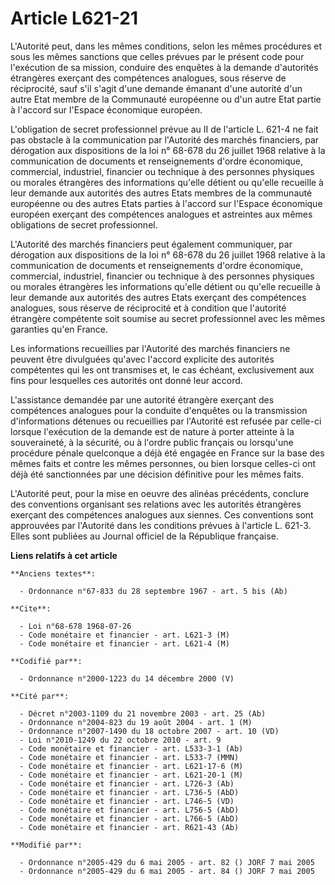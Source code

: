 # Article L621-21

L'Autorité peut, dans les mêmes conditions, selon les mêmes procédures et sous les mêmes sanctions que celles prévues par le
présent code pour l'exécution de sa mission, conduire des enquêtes à la demande d'autorités étrangères exerçant des
compétences analogues, sous réserve de réciprocité, sauf s'il s'agit d'une demande émanant d'une autorité d'un autre Etat
membre de la Communauté européenne ou d'un autre Etat partie à l'accord sur l'Espace économique européen.

L'obligation de secret professionnel prévue au II de l'article L. 621-4 ne fait pas obstacle à la communication par
l'Autorité des marchés financiers, par dérogation aux dispositions de la loi n° 68-678 du 26 juillet 1968 relative à la
communication de documents et renseignements d'ordre économique, commercial, industriel, financier ou technique à des
personnes physiques ou morales étrangères des informations qu'elle détient ou qu'elle recueille à leur demande aux autorités
des autres Etats membres de la communauté européenne ou des autres Etats parties à l'accord sur l'Espace économique européen
exerçant des compétences analogues et astreintes aux mêmes obligations de secret professionnel.

L'Autorité des marchés financiers peut également communiquer, par dérogation aux dispositions de la loi n° 68-678 du 26
juillet 1968 relative à la communication de documents et renseignements d'ordre économique, commercial, industriel, financier
ou technique à des personnes physiques ou morales étrangères les informations qu'elle détient ou qu'elle recueille à leur
demande aux autorités des autres Etats exerçant des compétences analogues, sous réserve de réciprocité et à condition que
l'autorité étrangère compétente soit soumise au secret professionnel avec les mêmes garanties qu'en France.

Les informations recueillies par l'Autorité des marchés financiers ne peuvent être divulguées qu'avec l'accord explicite des
autorités compétentes qui les ont transmises et, le cas échéant, exclusivement aux fins pour lesquelles ces autorités ont
donné leur accord.

L'assistance demandée par une autorité étrangère exerçant des compétences analogues pour la conduite d'enquêtes ou la
transmission d'informations détenues ou recueillies par l'Autorité est refusée par celle-ci lorsque l'exécution de la demande
est de nature à porter atteinte à la souveraineté, à la sécurité, ou à l'ordre public français ou lorsqu'une procédure pénale
quelconque a déjà été engagée en France sur la base des mêmes faits et contre les mêmes personnes, ou bien lorsque celles-ci
ont déjà été sanctionnées par une décision définitive pour les mêmes faits.

L'Autorité peut, pour la mise en oeuvre des alinéas précédents, conclure des conventions organisant ses relations avec les
autorités étrangères exerçant des compétences analogues aux siennes. Ces conventions sont approuvées par l'Autorité dans les
conditions prévues à l'article L. 621-3. Elles sont publiées au Journal officiel de la République française.

**Liens relatifs à cet article**

	**Anciens textes**:

	  - Ordonnance n°67-833 du 28 septembre 1967 - art. 5 bis (Ab)

	**Cite**:

	  - Loi n°68-678 1968-07-26
	  - Code monétaire et financier - art. L621-3 (M)
	  - Code monétaire et financier - art. L621-4 (M)

	**Codifié par**:

	  - Ordonnance n°2000-1223 du 14 décembre 2000 (V)

	**Cité par**:

	  - Décret n°2003-1109 du 21 novembre 2003 - art. 25 (Ab)
	  - Ordonnance n°2004-823 du 19 août 2004 - art. 1 (M)
	  - Ordonnance n°2007-1490 du 18 octobre 2007 - art. 10 (VD)
	  - Loi n°2010-1249 du 22 octobre 2010 - art. 9
	  - Code monétaire et financier - art. L533-3-1 (Ab)
	  - Code monétaire et financier - art. L533-7 (MMN)
	  - Code monétaire et financier - art. L621-17-6 (M)
	  - Code monétaire et financier - art. L621-20-1 (M)
	  - Code monétaire et financier - art. L726-3 (Ab)
	  - Code monétaire et financier - art. L736-5 (AbD)
	  - Code monétaire et financier - art. L746-5 (VD)
	  - Code monétaire et financier - art. L756-5 (AbD)
	  - Code monétaire et financier - art. L766-5 (AbD)
	  - Code monétaire et financier - art. R621-43 (Ab)

	**Modifié par**:

	  - Ordonnance n°2005-429 du 6 mai 2005 - art. 82 () JORF 7 mai 2005
	  - Ordonnance n°2005-429 du 6 mai 2005 - art. 84 () JORF 7 mai 2005
